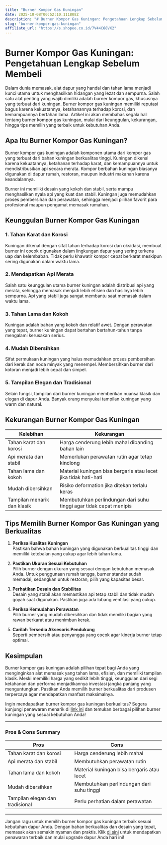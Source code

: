 ```yaml
---
title: "Burner Kompor Gas Kuningan"
date: 2025-10-08T00:52:10.111808Z
description: "# Burner Kompor Gas Kuningan: Pengetahuan Lengkap Sebelum Membeli..."
slug: "burner-kompor-gas-kuningan"
affiliate_url: "https://s.shopee.co.id/7V44C68VX2"
---
```

# Burner Kompor Gas Kuningan: Pengetahuan Lengkap Sebelum Membeli

Dalam dunia memasak, alat dapur yang handal dan tahan lama menjadi kunci utama untuk menghasilkan hidangan yang lezat dan sempurna. Salah satu alat penting yang wajib dimiliki adalah burner kompor gas, khususnya yang terbuat dari kuningan. Burner kompor gas kuningan memiliki reputasi bagus karena kekuatannya, ketahanannya terhadap korosi, dan kemampuannya bertahan lama. Artikel ini akan membahas segala hal tentang burner kompor gas kuningan, mulai dari keunggulan, kekurangan, hingga tips memilih yang terbaik untuk kebutuhan Anda.

## Apa Itu Burner Kompor Gas Kuningan?

Burner kompor gas kuningan adalah komponen utama dari kompor gas yang terbuat dari bahan kuningan berkualitas tinggi. Kuningan dikenal karena kekuatannya, ketahanan terhadap karat, dan kemampuannya untuk mendistribusikan api secara merata. Kompor berbahan kuningan biasanya digunakan di dapur rumah, restoran, maupun industri makanan karena keandalannya.

Burner ini memiliki desain yang kokoh dan stabil, serta mampu menghasilkan nyala api yang kuat dan stabil. Kuningan juga memudahkan proses pembersihan dan perawatan, sehingga menjadi pilihan favorit para profesional maupun pengamat memasak rumahan.

## Keunggulan Burner Kompor Gas Kuningan

### 1. Tahan Karat dan Korosi  
Kuningan dikenal dengan sifat tahan terhadap korosi dan oksidasi, membuat burner ini cocok digunakan dalam lingkungan dapur yang sering terkena uap dan kelembaban. Tidak perlu khawatir kompor cepat berkarat meskipun sering digunakan dalam waktu lama.

### 2. Mendapatkan Api Merata  
Salah satu keunggulan utama burner kuningan adalah distribusi api yang merata, sehingga memasak menjadi lebih efisien dan hasilnya lebih sempurna. Api yang stabil juga sangat membantu saat memasak dalam waktu lama.

### 3. Tahan Lama dan Kokoh  
Kuningan adalah bahan yang kokoh dan relatif awet. Dengan perawatan yang tepat, burner kuningan dapat bertahan bertahun-tahun tanpa mengalami kerusakan serius.

### 4. Mudah Dibersihkan  
Sifat permukaan kuningan yang halus memudahkan proses pembersihan dari kerak dan noda minyak yang menempel. Membersihkan burner dari kotoran menjadi lebih cepat dan simpel.

### 5. Tampilan Elegan dan Tradisional  
Selain fungsi, tampilan dari burner kuningan memberikan nuansa klasik dan elegan di dapur Anda. Banyak orang menyukai tampilan kuningan yang warm dan natural.

## Kekurangan Burner Kompor Gas Kuningan

| **Kelebihan** | **Kekurangan** |
|----------------|----------------|
| Tahan karat dan korosi | Harga cenderung lebih mahal dibanding bahan lain |
| Api merata dan stabil | Memerlukan perawatan rutin agar tetap kinclong |
| Tahan lama dan kokoh | Material kuningan bisa bergaris atau lecet jika tidak hati-hati |
| Mudah dibersihkan | Risiko deformation jika ditekan terlalu keras |
| Tampilan menarik dan klasik | Membutuhkan perlindungan dari suhu tinggi agar tidak cepat menipis |

## Tips Memilih Burner Kompor Gas Kuningan yang Berkualitas

1. **Periksa Kualitas Kuningan**  
Pastikan bahwa bahan kuningan yang digunakan berkualitas tinggi dan memiliki ketebalan yang cukup agar lebih tahan lama.

2. **Pastikan Ukuran Sesuai Kebutuhan**  
Pilih burner dengan ukuran yang sesuai dengan kebutuhan memasak Anda. Untuk penggunaan rumah tangga, burner standar sudah memadai, sedangkan untuk restoran, pilih yang kapasitas besar.

3. **Perhatikan Desain dan Stabilitas**  
Desain yang stabil akan memastikan api tetap stabil dan tidak mudah goyah saat digunakan. Pastikan juga ada lubang ventilasi yang cukup.

4. **Periksa Kemudahan Perawatan**  
Pilih burner yang mudah dibersihkan dan tidak memiliki bagian yang rawan berkarat atau menimbun kerak.

5. **Carilah Tersedia Aksesoris Pendukung**  
Seperti pembersih atau penyangga yang cocok agar kinerja burner tetap optimal.

## Kesimpulan

Burner kompor gas kuningan adalah pilihan tepat bagi Anda yang menginginkan alat memasak yang tahan lama, efisien, dan memiliki tampilan klasik. Meski memiliki harga yang sedikit lebih tinggi, keunggulan dari segi ketahanan dan performa menjadikannya investasi jangka panjang yang menguntungkan. Pastikan Anda memilih burner berkualitas dari produsen terpercaya agar mendapatkan manfaat maksimalnya.

Ingin mendapatkan burner kompor gas kuningan berkualitas? Segera kunjungi penawaran menarik di [link ini](https://s.shopee.co.id/7V44C68VX2) dan temukan berbagai pilihan burner kuningan yang sesuai kebutuhan Anda!

---

### Pros & Cons Summary

| **Pros** | **Cons** |
|------------|--------------|
| Tahan karat dan korosi | Harga cenderung lebih mahal |
| Api merata dan stabil | Membutuhkan perawatan rutin |
| Tahan lama dan kokoh | Material kuningan bisa bergaris atau lecet |
| Mudah dibersihkan | Membutuhkan perlindungan dari suhu tinggi |
| Tampilan elegan dan tradisional | Perlu perhatian dalam perawatan |

---

Jangan ragu untuk memilih burner kompor gas kuningan terbaik sesuai kebutuhan dapur Anda. Dengan bahan berkualitas dan desain yang tepat, memasak akan semakin nyaman dan praktis. Klik [di sini](https://s.shopee.co.id/7V44C68VX2) untuk mendapatkan penawaran terbaik dan mulai upgrade dapur Anda hari ini!